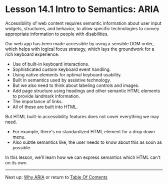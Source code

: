 # Lesson 14.1 Intro to Semantics: ARIA

Accessibility of web content requires semantic information about user input widgets, structures, and behavior, to allow specific technologies to convey appropriate information to people with disabilities.

Our web app has been made accessible by using a sensible DOM order, which helps with logical focus strategy, which lays the groundwork for a rich keyboard experience.
- Use of built-in keyboard interactions.
- Sophisticated custom keyboard event handling.
- Using native elements for optimal keyboard usability.
- Built in semantics used by assistive technology.
- But we also need to think about labeling controls and images.
- Add page structure using headings and other semantic HTML elements to provide landmark information.
- The importance of links.
- All of these are built into HTML.

But HTML built-in accessibility features does not cover everything we may need. 
- For example, there's no standardized HTML element for a drop down menu.
- Also subtle semantics like, the user needs to know about this as soon as possible.

In this lesson, we'll learn how we can express semantics which HTML can't on its own.

- - -
Next up: [Why ARIA](ND024_Part2_Lesson14_02.md) or return to [Table Of Contents](./ND024_TableOfContents.md)
